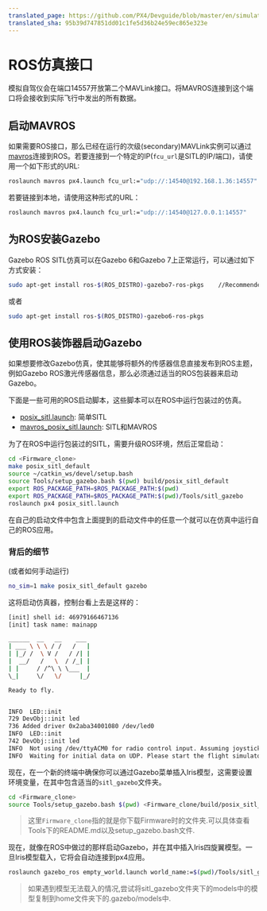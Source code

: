 ```yaml
---
translated_page: https://github.com/PX4/Devguide/blob/master/en/simulation/ros_interface.md
translated_sha: 95b39d747851dd01c1fe5d36b24e59ec865e323e
---
```


# ROS仿真接口


模拟自驾仪会在端口14557开放第二个MAVLink接口。将MAVROS连接到这个端口将会接收到实际飞行中发出的所有数据。

## 启动MAVROS

如果需要ROS接口，那么已经在运行的次级(secondary)MAVLink实例可以通过[mavros](../ros/mavros_offboard.md)连接到ROS。若要连接到一个特定的IP(`fcu_url`是SITL的IP/端口)，请使用一个如下形式的URL:

<div class="host-code"></div>

```sh
roslaunch mavros px4.launch fcu_url:="udp://:14540@192.168.1.36:14557"
```

若要链接到本地，请使用这种形式的URL：

<div class="host-code"></div>

```sh
roslaunch mavros px4.launch fcu_url:="udp://:14540@127.0.0.1:14557"
```

## 为ROS安装Gazebo

Gazebo ROS SITL仿真可以在Gazebo 6和Gazebo 7上正常运行，可以通过如下方式安装：

```sh
sudo apt-get install ros-$(ROS_DISTRO)-gazebo7-ros-pkgs    //Recommended
```

或者

```sh
sudo apt-get install ros-$(ROS_DISTRO)-gazebo6-ros-pkgs
```

## 使用ROS装饰器启动Gazebo

如果想要修改Gazebo仿真，使其能够将额外的传感器信息直接发布到ROS主题，例如Gazebo ROS激光传感器信息，那么必须通过适当的ROS包装器来启动Gazebo。

下面是一些可用的ROS启动脚本，这些脚本可以在ROS中运行包装过的仿真。

- [posix_sitl.launch](https://github.com/PX4/Firmware/blob/master/launch/posix_sitl.launch): 简单SITL
- [mavros_posix_sitl.launch](https://github.com/PX4/Firmware/blob/master/launch/mavros_posix_sitl.launch): SITL和MAVROS

为了在ROS中运行包装过的SITL，需要升级ROS环境，然后正常启动：

```sh
cd <Firmware_clone> 
make posix_sitl_default 
source ~/catkin_ws/devel/setup.bash 
source Tools/setup_gazebo.bash $(pwd) build/posix_sitl_default 
export ROS_PACKAGE_PATH=$ROS_PACKAGE_PATH:$(pwd) 
export ROS_PACKAGE_PATH=$ROS_PACKAGE_PATH:$(pwd)/Tools/sitl_gazebo
roslaunch px4 posix_sitl.launch

```

在自己的启动文件中包含上面提到的启动文件中的任意一个就可以在仿真中运行自己的ROS应用。

### 背后的细节

(或者如何手动运行)

```sh
no_sim=1 make posix_sitl_default gazebo
```

这将启动仿真器，控制台看上去是这样的：

```sh
[init] shell id: 46979166467136
[init] task name: mainapp

______  __   __    ___
| ___ \ \ \ / /   /   |
| |_/ /  \ V /   / /| |
|  __/   /   \  / /_| |
| |     / /^\ \ \___  |
\_|     \/   \/     |_/

Ready to fly.


INFO  LED::init
729 DevObj::init led
736 Added driver 0x2aba34001080 /dev/led0
INFO  LED::init
742 DevObj::init led
INFO  Not using /dev/ttyACM0 for radio control input. Assuming joystick input via MAVLink.
INFO  Waiting for initial data on UDP. Please start the flight simulator to proceed..
```

现在，在一个新的终端中确保你可以通过Gazebo菜单插入Iris模型，这需要设置环境变量，在其中包含适当的`sitl_gazebo`文件夹。

```sh
cd <Firmware_clone>
source Tools/setup_gazebo.bash $(pwd) <Firmware_clone/build/posix_sitl_default>
```
> 这里`Firmware_clone`指的就是你下载Firmware时的文件夹.可以具体查看Tools下的README.md以及setup_gazebo.bash文件.

现在，就像在ROS中做过的那样启动Gazebo，并在其中插入Iris四旋翼模型。一旦Iris模型载入，它将会自动连接到px4应用。

```sh
roslaunch gazebo_ros empty_world.launch world_name:=$(pwd)/Tools/sitl_gazebo/worlds/iris.world
```
> 如果遇到模型无法载入的情况,尝试将sitl_gazebo文件夹下的models中的模型复制到home文件夹下的.gazebo/models中.
